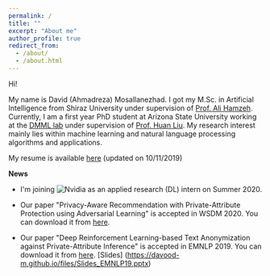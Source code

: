 ```yaml
---
permalink: /
title: ""
excerpt: "About me"
author_profile: true
redirect_from: 
  - /about/
  - /about.html
---
```


Hi!

My name is David (Ahmadreza) Mosallanezhad. I got my M.Sc. in Artificial Intelligence from Shiraz University under supervision of [Prof. Ali Hamzeh](http://shirazu.ac.ir/faculty/home/ali/en). Currently, I am a first year PhD student at Arizona State University working at the [DMML lab](http://dmml.asu.edu/) under supervision of [Prof. Huan Liu](http://www.public.asu.edu/~huanliu/). My research interest mainly lies within machine learning and natural language processing algorithms and applications.

My resume is available [here](https://davood-m.github.io/files/resume.pdf) (updated on 10/11/2019)

**News**
- I'm joining ![Nvidia](https://davood-m.github.io/files/nvidia.png)
 as an applied research (DL) intern on Summer 2020.

- Our paper "Privacy-Aware Recommendation with Private-Attribute Protection using Adversarial Learning" is accepted in WSDM 2020. You can download it from [here](https://dl.acm.org/doi/pdf/10.1145/3336191.3371832).

- Our paper "Deep Reinforcement Learning-based Text Anonymization against Private-Attribute Inference" is accepted in EMNLP 2019. You can download it from [here](https://www.aclweb.org/anthology/D19-1240/). [Slides] (https://davood-m.github.io/files/Slides_EMNLP19.pptx)